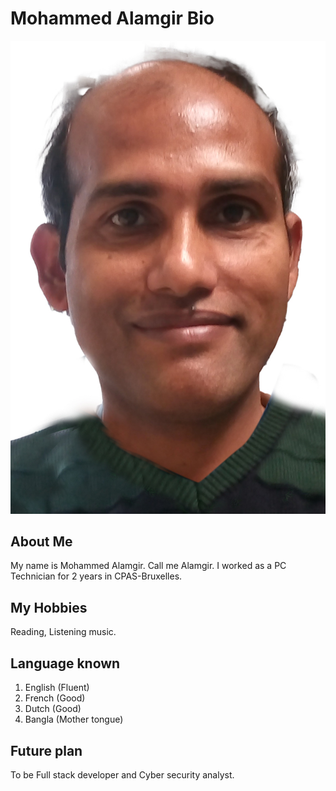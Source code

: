 # Mohammed Alamgir Bio
![My Photo](./img/alamgir02.jpg)

## About Me
My name is Mohammed Alamgir. Call me Alamgir.
I worked as a PC Technician for 2 years in CPAS-Bruxelles.

## My Hobbies

Reading, Listening music. 

## Language known

1. English (Fluent)
2. French (Good)
3. Dutch (Good)
4. Bangla (Mother tongue)

## Future plan

To be Full stack developer and Cyber security analyst.
